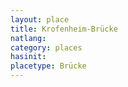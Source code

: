 ```yaml
---
layout: place
title: Krofenheim-Brücke
natlang:
category: places
hasinit:
placetype: Brücke
---
```

